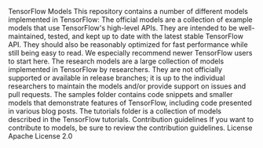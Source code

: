 TensorFlow Models
This repository contains a number of different models implemented in TensorFlow:
The official models are a collection of example models that use TensorFlow's high-level APIs. They are intended to be well-maintained, tested, and kept up to date with the latest stable TensorFlow API. They should also be reasonably optimized for fast performance while still being easy to read. We especially recommend newer TensorFlow users to start here.
The research models are a large collection of models implemented in TensorFlow by researchers. They are not officially supported or available in release branches; it is up to the individual researchers to maintain the models and/or provide support on issues and pull requests.
The samples folder contains code snippets and smaller models that demonstrate features of TensorFlow, including code presented in various blog posts.
The tutorials folder is a collection of models described in the TensorFlow tutorials.
Contribution guidelines
If you want to contribute to models, be sure to review the contribution guidelines.
License
Apache License 2.0
